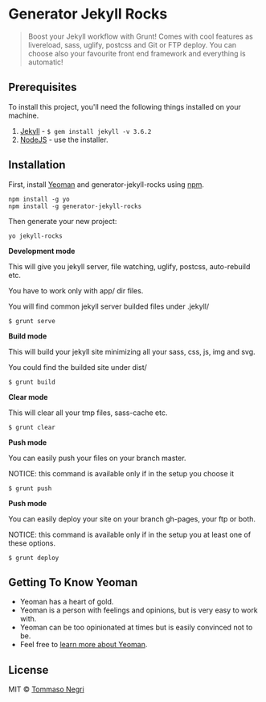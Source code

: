 # Generator Jekyll Rocks

> Boost your Jekyll workflow with Grunt! Comes with cool features as livereload, sass, uglify, postcss and Git or FTP deploy. You can choose also your favourite front end framework and everything is automatic!

## Prerequisites

To install this project, you'll need the following things installed on your machine.

1. [Jekyll](http://jekyllrb.com/) - `$ gem install jekyll -v 3.6.2`
2. [NodeJS](http://nodejs.org) - use the installer.

## Installation

First, install [Yeoman](http://yeoman.io) and generator-jekyll-rocks using [npm](https://www.npmjs.com/).

```shell
npm install -g yo
npm install -g generator-jekyll-rocks
```

Then generate your new project:

```shell
yo jekyll-rocks
```

**Development mode**

This will give you jekyll server, file watching, uglify, postcss, auto-rebuild etc.

You have to work only with app/ dir files.

You will find common jekyll server builded files under .jekyll/

```shell
$ grunt serve
```

**Build mode**

This will build your jekyll site minimizing all your sass, css, js, img and svg.

You could find the builded site under dist/

```shell
$ grunt build
```

**Clear mode**

This will clear all your tmp files, sass-cache etc.

```shell
$ grunt clear
```

**Push mode**

You can easily push your files on your branch master.

NOTICE: this command is available only if in the setup you choose it

```shell
$ grunt push
```

**Push mode**

You can easily deploy your site on your branch gh-pages, your ftp or both.

NOTICE: this command is available only if in the setup you at least one of these options.

```shell
$ grunt deploy
```

## Getting To Know Yeoman

 * Yeoman has a heart of gold.
 * Yeoman is a person with feelings and opinions, but is very easy to work with.
 * Yeoman can be too opinionated at times but is easily convinced not to be.
 * Feel free to [learn more about Yeoman](http://yeoman.io/).

## License

MIT © [Tommaso Negri](https://github.com/tommaso-negri)


[npm-image]: https://badge.fury.io/js/generator-jekyll-rocks.svg
[npm-url]: https://npmjs.org/package/generator-jekyll-rocks
[travis-image]: https://travis-ci.org/tommaso-negri/generator-jekyll-rocks.svg?branch=master
[travis-url]: https://travis-ci.org/tommaso-negri/generator-jekyll-rocks
[daviddm-image]: https://david-dm.org/tommaso-negri/generator-jekyll-rocks.svg?theme=shields.io
[daviddm-url]: https://david-dm.org/tommaso-negri/generator-jekyll-rocks
